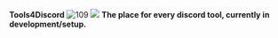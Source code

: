 **Tools4Discord** ![109](https://media.discordapp.net/attachments/825070166672015444/855761994807377960/coollogo_com-262012104.png) ![](https://github-readme-stats.vercel.app/api?username=tools4discord&&show_icons=true&title_color=ffffff&icon_color=0d0d0d&text_color=f5f4f0&bg_color=151515) **The place  for every discord tool, currently in development/setup.**
